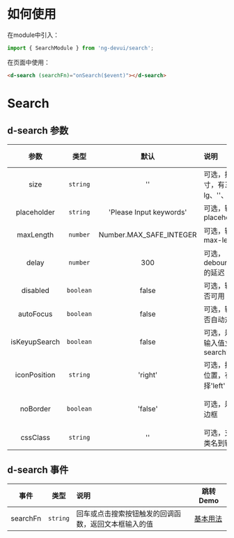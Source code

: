 # 如何使用
在module中引入：
```ts
import { SearchModule } from 'ng-devui/search';
```

在页面中使用：
```html
<d-search (searchFn)="onSearch($event)"></d-search>
```
# Search

## d-search 参数

|     参数      |   类型    |          默认           | 说明                                    | 跳转 Demo                                             |
| :-----------: | :-------: | :---------------------: | :-------------------------------------- | ----------------------------------------------------- |
|     size      | `string`  |           ''            | 可选，搜索框尺寸，有三种选择 lg、''、sm | [基本用法](demo#basic-usage)           |
|  placeholder  | `string`  | 'Please Input keywords' | 可选，输入框的 placeholder              |
|   maxLength   | `number`  | Number.MAX_SAFE_INTEGER | 可选，输入框的 max-length               | [双向绑定](demo#bidirectional-binding) |
|     delay     | `number`  |           300           | 可选，debounceTime 的延迟               |
|   disabled    | `boolean` |          false          | 可选，输入框是否可用                    | [基本用法](demo#basic-usage)
|   autoFocus    | `boolean` |          false          | 可选，输入框是否自动对焦               | [自动对焦](demo#auto-focus)       |
| isKeyupSearch | `boolean` |          false          | 可选，是否支持输入值立即出发 searchFn   | [基本用法](demo#basic-usage)           |
| iconPosition  | `string` |          'right'          | 可选，搜索图标位置，有两种选择'left' / 'right'| [搜索图标左置](demo#icon-left) |
| noBorder  | `boolean` |          'false'          | 可选，是否显示边框 | [搜索图标左置](demo#icon-left) |
|   cssClass    | `string`  |           ''            | 可选，支持传入类名到输入框上            |                                                          |

## d-search 事件

|   事件   |   类型   | 说明                                                 | 跳转 Demo                                   |
| :------: | :------: | :--------------------------------------------------- | ------------------------------------------- |
| searchFn | `string` | 回车或点击搜索按钮触发的回调函数，返回文本框输入的值 | [基本用法](demo#basic-usage) |
